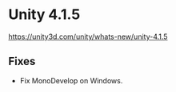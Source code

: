 # Unity 4.1.5
https://unity3d.com/unity/whats-new/unity-4.1.5

## Fixes

<ul>
<li>Fix MonoDevelop on Windows.</li>
</ul>
